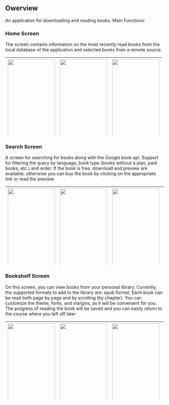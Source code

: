 ## Owerview
An application for downloading and reading books. Main Functions:
### Home Screen
The screen contains information on the most recently read books from the local database of the application and selected books from a remote source.

<table style="height: 251px;" width="743">
<tbody>
<tr style="height: 319.891px;">
<td style="width: 141.797px; height: 319.891px; text-align: center;"><img src=https://github.com/DavydovaAlena/ReadStory/assets/157409811/74c55387-d44c-44c1-b5b0-ff05c3e40e14
size=1057x2160&amp;quality=96&amp;sign=3d9cb12bf823dc2c7fcf78190a31255d&amp;type=album" alt="" width="150" height="307" /></td>
<td style="width: 141.797px; height: 319.891px; text-align: center;"><img src=https://github.com/DavydovaAlena/ReadStory/assets/157409811/b9c4c93d-aa10-4d18-a782-184b8736d88b
size=1057x2160&amp;quality=96&amp;sign=087480bdd17f525f39340eff29b67b75&amp;type=album" alt="" width="150" height="307" /></td>
<td style="width: 141.797px; height: 319.891px; text-align: center;"><img src=https://github.com/DavydovaAlena/ReadStory/assets/157409811/39d1e2e7-df17-4bfb-9861-807f57b0c35e
size=1057x2160&amp;quality=96&amp;sign=505b24d059a770ba76088a762d6ace43&amp;type=album" alt="" width="150" height="307" /></td>
</tr>
</tbody>
</table>

### Search Screen
A screen for searching for books along with the Google book api. Support for filtering the query by language, book type (books without a plan, paid books, etc.) and order. If the book is free, download and preview are available, otherwise you can buy the book by clicking on the appropriate link or read the preview

<table style="height: 251px;" width="743">
<tbody>
<tr style="height: 319.891px;">
<td style="width: 141.797px; height: 319.891px; text-align: center;"><img src=https://github.com/DavydovaAlena/ReadStory/assets/157409811/30b09b98-01df-46eb-bc05-8c34ea567123 size=1057x2160&amp;quality=96&amp;sign=3d9cb12bf823dc2c7fcf78190a31255d&amp;type=album" alt="" width="150" height="307" /></td>
<td style="width: 141.797px; height: 319.891px; text-align: center;"><img src=https://github.com/DavydovaAlena/ReadStory/assets/157409811/b269e1e3-1d04-4b0a-8444-fba42c22a0b7
size=1057x2160&amp;quality=96&amp;sign=087480bdd17f525f39340eff29b67b75&amp;type=album" alt="" width="150" height="307" /></td>
<td style="width: 141.797px; height: 319.891px; text-align: center;"><img src=https://github.com/DavydovaAlena/ReadStory/assets/157409811/de4f4225-c75b-41fb-b726-1dd5cec44421
size=1057x2160&amp;quality=96&amp;sign=505b24d059a770ba76088a762d6ace43&amp;type=album" alt="" width="150" height="307" /></td>
<td style="width: 141.797px; height: 319.891px; text-align: center;"><img src=https://github.com/DavydovaAlena/ReadStory/assets/157409811/e7cf9d66-6fa2-486d-97a8-56d50b995cb5
size=1057x2160&amp;quality=96&amp;sign=c9af71c0cdd8658af771080e5da9e1a0&amp;type=album" alt="" width="150" height="307" /></td>
<td style="width: 141.797px; height: 319.891px; text-align: center;"><img src=https://github.com/DavydovaAlena/ReadStory/assets/157409811/8472e716-f2f3-48a9-bd45-306c8660a569
size=1057x2160&amp;quality=96&amp;sign=3d9cb12bf823dc2c7fcf78190a31255d&amp;type=album" alt="" width="150" height="307" /></td>	
</tr>
</tbody>
</table>

### Bookshelf Screen
On this screen, you can view books from your personal library. Currently, the supported formats to add to the library are: epub format. Each book can be read both page by page and by scrolling (by chapter). You can customize the theme, fonts, and margins, as it will be convenient for you. The progress of reading the book will be saved and you can easily return to the course where you left off later

<table style="height: 251px;" width="743">
<tbody>
<tr style="height: 319.891px;">
<td style="width: 141.797px; height: 319.891px; text-align: center;"><img src=https://github.com/DavydovaAlena/ReadStory/assets/157409811/97958ed0-ac30-4587-91c2-93f93598dc11
size=1057x2160&amp;quality=96&amp;sign=3d9cb12bf823dc2c7fcf78190a31255d&amp;type=album" alt="" width="150" height="307" /></td>
<td style="width: 141.797px; height: 319.891px; text-align: center;"><img src=https://github.com/DavydovaAlena/ReadStory/assets/157409811/149672e0-6c96-4c1e-a709-0a7b20f091ef
size=1057x2160&amp;quality=96&amp;sign=087480bdd17f525f39340eff29b67b75&amp;type=album" alt="" width="150" height="307" /></td>
<td style="width: 141.797px; height: 319.891px; text-align: center;"><img src=https://github.com/DavydovaAlena/ReadStory/assets/157409811/b3ace414-f0f4-4cc2-b0a6-c1f335724ffd
size=1057x2160&amp;quality=96&amp;sign=505b24d059a770ba76088a762d6ace43&amp;type=album" alt="" width="150" height="307" /></td>
<td style="width: 141.797px; height: 319.891px; text-align: center;"><img src=https://github.com/DavydovaAlena/ReadStory/assets/157409811/93963255-b466-4a7e-8c58-a7553d88849c
size=1057x2160&amp;quality=96&amp;sign=3d9cb12bf823dc2c7fcf78190a31255d&amp;type=album" alt="" width="150" height="307" /></td>	
<td style="width: 141.797px; height: 319.891px; text-align: center;"><img src=https://github.com/DavydovaAlena/ReadStory/assets/157409811/4bc45578-0078-4735-9748-e8a26734c714
size=1057x2160&amp;quality=96&amp;sign=3d9cb12bf823dc2c7fcf78190a31255d&amp;type=album" alt="" width="150" height="307" /></td>	
</tr>
</tbody>
</table>


 
